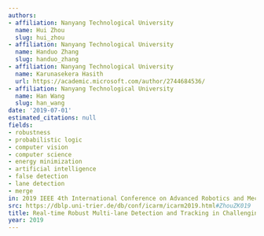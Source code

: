 ```yaml
---
authors:
- affiliation: Nanyang Technological University
  name: Hui Zhou
  slug: hui_zhou
- affiliation: Nanyang Technological University
  name: Handuo Zhang
  slug: handuo_zhang
- affiliation: Nanyang Technological University
  name: Karunasekera Hasith
  url: https://academic.microsoft.com/author/2744684536/
- affiliation: Nanyang Technological University
  name: Han Wang
  slug: han_wang
date: '2019-07-01'
estimated_citations: null
fields:
- robustness
- probabilistic logic
- computer vision
- computer science
- energy minimization
- artificial intelligence
- false detection
- lane detection
- merge
in: 2019 IEEE 4th International Conference on Advanced Robotics and Mechatronics (ICARM)
src: https://dblp.uni-trier.de/db/conf/icarm/icarm2019.html#ZhouZK019
title: Real-time Robust Multi-lane Detection and Tracking in Challenging Urban Scenarios
year: 2019
---
```

